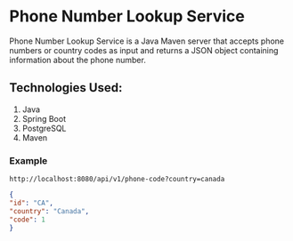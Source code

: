 # Phone Number Lookup Service
Phone Number Lookup Service is a Java Maven server that accepts phone numbers or country codes as input and returns a JSON object containing information about the phone number.
## Technologies Used:
1. Java
2. Spring Boot
3. PostgreSQL
4. Maven

### Example
```
http://localhost:8080/api/v1/phone-code?country=canada
```
```json
{
"id": "CA",
"country": "Canada",
"code": 1
}
```